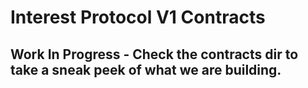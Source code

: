 # Interest Protocol V1 Contracts

## Work In Progress - Check the contracts dir to take a sneak peek of what we are building.